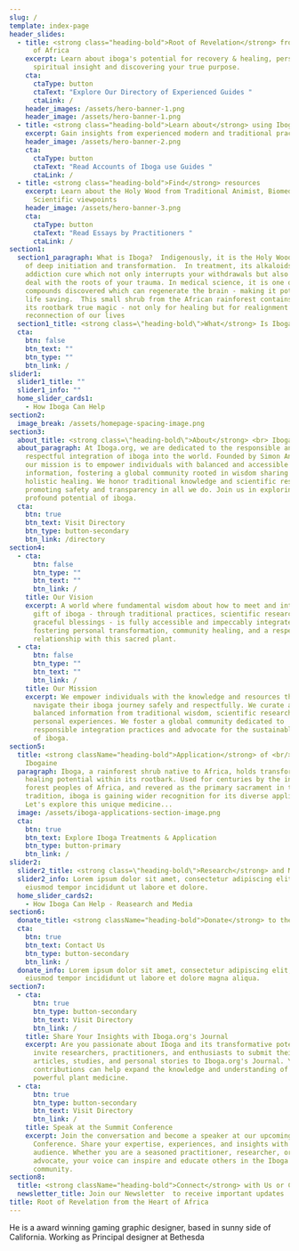 ```yaml
---
slug: /
template: index-page
header_slides:
  - title: <strong class="heading-bold">Root of Revelation</strong> from the Heart
      of Africa
    excerpt: Learn about iboga's potential for recovery & healing, personal growth,
      spiritual insight and discovering your true purpose.
    cta:
      ctaType: button
      ctaText: "Explore Our Directory of Experienced Guides "
      ctaLink: /
    header_images: /assets/hero-banner-1.png
    header_image: /assets/hero-banner-1.png
  - title: <strong class="heading-bold">Learn about</strong> using Iboga
    excerpt: Gain insights from experienced modern and traditional practitioners
    header_image: /assets/hero-banner-2.png
    cta:
      ctaType: button
      ctaText: "Read Accounts of Iboga use Guides "
      ctaLink: /
  - title: <strong class="heading-bold">Find</strong> resources
    excerpt: Learn about the Holy Wood from Traditional Animist, Biomedical and
      Scientific viewpoints
    header_image: /assets/hero-banner-3.png
    cta:
      ctaType: button
      ctaText: "Read Essays by Practitioners "
      ctaLink: /
section1:
  section1_paragraph: What is Iboga?  Indigenously, it is the Holy Wood - an agent
    of deep initiation and transformation.  In treatment, its alkaloids are the
    addiction cure which not only interrupts your withdrawals but also helps you
    deal with the roots of your trauma. In medical science, it is one of the few
    compounds discovered which can regenerate the brain - making it potentially
    life saving.  This small shrub from the African rainforest contains within
    its rootbark true magic - not only for healing but for realignment and
    reconnection of our lives
  section1_title: <strong class=\"heading-bold\">What</strong> Is Iboga
  cta:
    btn: false
    btn_text: ""
    btn_type: ""
    btn_link: /
slider1:
  slider1_title: ""
  slider1_info: ""
  home_slider_cards1:
    - How Iboga Can Help
section2:
  image_break: /assets/homepage-spacing-image.png
section3:
  about_title: <strong class=\"heading-bold\">About</strong> <br> Iboga.org
  about_paragraph: At Iboga.org, we are dedicated to the responsible and
    respectful integration of iboga into the world. Founded by Simon Anderson,
    our mission is to empower individuals with balanced and accessible
    information, fostering a global community rooted in wisdom sharing and
    holistic healing. We honor traditional knowledge and scientific research,
    promoting safety and transparency in all we do. Join us in exploring the
    profound potential of iboga.
  cta:
    btn: true
    btn_text: Visit Directory
    btn_type: button-secondary
    btn_link: /directory
section4:
  - cta:
      btn: false
      btn_type: ""
      btn_text: ""
      btn_link: /
    title: Our Vision
    excerpt: A world where fundamental wisdom about how to meet and integrate the
      gift of iboga - through traditional practices, scientific research, and
      graceful blessings - is fully accessible and impeccably integrated by all,
      fostering personal transformation, community healing, and a respectful
      relationship with this sacred plant.
  - cta:
      btn: false
      btn_type: ""
      btn_text: ""
      btn_link: /
    title: Our Mission
    excerpt: We empower individuals with the knowledge and resources they need to
      navigate their iboga journey safely and respectfully. We curate and share
      balanced information from traditional wisdom, scientific research, and
      personal experiences. We foster a global community dedicated to
      responsible integration practices and advocate for the sustainable future
      of iboga.
section5:
  title: <strong className="heading-bold">Application</strong> of <br/> Iboga and
    Ibogaine
  paragraph: Iboga, a rainforest shrub native to Africa, holds transformative and
    healing potential within its rootbark. Used for centuries by the indigenous
    forest peoples of Africa, and revered as the primary sacrament in the Bwiti
    tradition, iboga is gaining wider recognition for its diverse applications.
    Let's explore this unique medicine...
  image: /assets/iboga-applications-section-image.png
  cta:
    btn: true
    btn_text: Explore Iboga Treatments & Application
    btn_type: button-primary
    btn_link: /
slider2:
  slider2_title: <strong class=\"heading-bold\">Research</strong> and Media
  slider2_info: Lorem ipsum dolor sit amet, consectetur adipiscing elit, sed do
    eiusmod tempor incididunt ut labore et dolore.
  home_slider_cards2:
    - How Iboga Can Help - Reasearch and Media
section6:
  donate_title: <strong className="heading-bold">Donate</strong> to the Legal Challenge Fund
  cta:
    btn: true
    btn_text: Contact Us
    btn_type: button-secondary
    btn_link: /
  donate_info: Lorem ipsum dolor sit amet, consectetur adipiscing elit, sed do
    eiusmod tempor incididunt ut labore et dolore magna aliqua.
section7:
  - cta:
      btn: true
      btn_type: button-secondary
      btn_text: Visit Directory
      btn_link: /
    title: Share Your Insights with Iboga.org's Journal
    excerpt: Are you passionate about Iboga and its transformative potential? We
      invite researchers, practitioners, and enthusiasts to submit their
      articles, studies, and personal stories to Iboga.org's Journal. Your
      contributions can help expand the knowledge and understanding of this
      powerful plant medicine.
  - cta:
      btn: true
      btn_type: button-secondary
      btn_text: Visit Directory
      btn_link: /
    title: Speak at the Summit Conference
    excerpt: Join the conversation and become a speaker at our upcoming Summit
      Conference. Share your expertise, experiences, and insights with a global
      audience. Whether you are a seasoned practitioner, researcher, or
      advocate, your voice can inspire and educate others in the Iboga
      community.
section8:
  title: <strong className="heading-bold">Connect</strong> with Us or Collaborate
  newsletter_title: Join our Newsletter  to receive important updates
title: Root of Revelation from the Heart of Africa
---
```


He is a award winning gaming graphic designer, based in sunny side of California. Working as Principal designer at Bethesda
